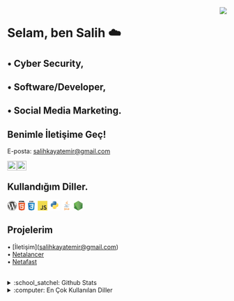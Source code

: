 <img src="https://media.giphy.com/media/ZVik7pBtu9dNS/giphy.gif" align="right">

# Selam, ben Salih :cloud:

## • Cyber Security, 
## • Software/Developer, 
## • Social Media Marketing.

## Benimle İletişime Geç!

[Discord]: https://discord.gg/VyAgqfmH2Y
[Instagram]: https://instagram.com/salihkayatemir
E-posta: <a href="mailto:#">salihkayatemir@gmail.com</a>

[<img height="22" width="22" src="https://unpkg.com/simple-icons@v6/icons/discord.svg" align="left"/>][Discord]
[<img height="22" width="22" src="https://unpkg.com/simple-icons@v6/icons/instagram.svg" align="left"/>][Instagram]
<br />

## Kullandığım Diller.
<img src="https://raw.githubusercontent.com/github/explore/80688e429a7d4ef2fca1e82350fe8e3517d3494d/topics/wordpress/wordpress.png" height="22" width="22"><img src="https://raw.githubusercontent.com/github/explore/80688e429a7d4ef2fca1e82350fe8e3517d3494d/topics/html/html.png" height="22" width="22"><img src="https://raw.githubusercontent.com/github/explore/80688e429a7d4ef2fca1e82350fe8e3517d3494d/topics/css/css.png" height="22" width="22">
<img src="https://raw.githubusercontent.com/github/explore/80688e429a7d4ef2fca1e82350fe8e3517d3494d/topics/javascript/javascript.png" height="22" width="22">
<img src="https://raw.githubusercontent.com/github/explore/80688e429a7d4ef2fca1e82350fe8e3517d3494d/topics/python/python.png" height="25" width="25">
<img src="https://raw.githubusercontent.com/github/explore/80688e429a7d4ef2fca1e82350fe8e3517d3494d/topics/java/java.png" height="23" width="23">
<img src="https://raw.githubusercontent.com/github/explore/80688e429a7d4ef2fca1e82350fe8e3517d3494d/topics/nodejs/nodejs.png" height="22" width="22">
<br/>

## Projelerim
• [İletişim](<a href="mailto:#">salihkayatemir@gmail.com</a>)
<br/>
• [Netalancer](https://jobs.netafast.com)
<br />
• [Netafast](https://netafast.com)
<br />
<br />

<details>
<summary>:school_satchel: Github Stats</summary>
<img src="https://github-readme-stats.vercel.app/api?username=salihkayatemir&theme=radical">
</details>  

<details>
<summary>:computer: En Çok Kullanılan Diller</summary>
<img src="https://github-readme-stats.vercel.app/api/top-langs/?username=salihkayatemir&layout=compact">
</details>  
